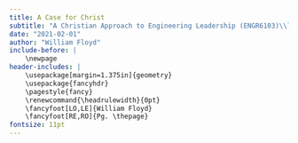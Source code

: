 ```yaml
---
title: A Case for Christ
subtitle: "A Christian Approach to Engineering Leadership (ENGR6103)\\linebreak Dr. Anson\\linebreak"
date: "2021-02-01"
author: "William Floyd"
include-before: |
    \newpage
header-includes: |
    \usepackage[margin=1.375in]{geometry}
    \usepackage{fancyhdr}
    \pagestyle{fancy}
    \renewcommand{\headrulewidth}{0pt}
    \fancyfoot[LO,LE]{William Floyd}
    \fancyfoot[RE,RO]{Pg. \thepage}
fontsize: 11pt
---
```


